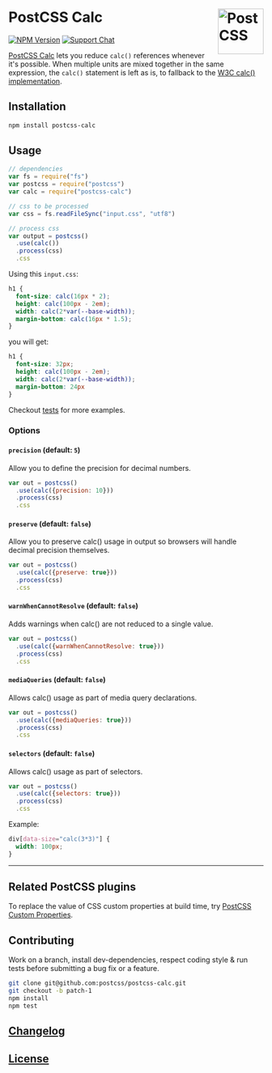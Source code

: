 # PostCSS Calc [<img src="https://postcss.github.io/postcss/logo.svg" alt="PostCSS" width="90" height="90" align="right">][PostCSS]

[![NPM Version][npm-img]][npm-url]
[![Support Chat][git-img]][git-url]

[PostCSS Calc] lets you reduce `calc()` references whenever it's possible.
When multiple units are mixed together in the same expression, the `calc()`
statement is left as is, to fallback to the [W3C calc() implementation].

## Installation

```bash
npm install postcss-calc
```

## Usage

```js
// dependencies
var fs = require("fs")
var postcss = require("postcss")
var calc = require("postcss-calc")

// css to be processed
var css = fs.readFileSync("input.css", "utf8")

// process css
var output = postcss()
  .use(calc())
  .process(css)
  .css
```

Using this `input.css`:

```css
h1 {
  font-size: calc(16px * 2);
  height: calc(100px - 2em);
  width: calc(2*var(--base-width));
  margin-bottom: calc(16px * 1.5);
}
```

you will get:

```css
h1 {
  font-size: 32px;
  height: calc(100px - 2em);
  width: calc(2*var(--base-width));
  margin-bottom: 24px
}
```
Checkout [tests] for more examples.

### Options

#### `precision` (default: `5`)

Allow you to define the precision for decimal numbers.

```js
var out = postcss()
  .use(calc({precision: 10}))
  .process(css)
  .css
```

#### `preserve` (default: `false`)

Allow you to preserve calc() usage in output so browsers will handle decimal
precision themselves.

```js
var out = postcss()
  .use(calc({preserve: true}))
  .process(css)
  .css
```

#### `warnWhenCannotResolve` (default: `false`)

Adds warnings when calc() are not reduced to a single value.

```js
var out = postcss()
  .use(calc({warnWhenCannotResolve: true}))
  .process(css)
  .css
```

#### `mediaQueries` (default: `false`)

Allows calc() usage as part of media query declarations.

```js
var out = postcss()
  .use(calc({mediaQueries: true}))
  .process(css)
  .css
```

#### `selectors` (default: `false`)

Allows calc() usage as part of selectors.

```js
var out = postcss()
  .use(calc({selectors: true}))
  .process(css)
  .css
```

Example:

```css
div[data-size="calc(3*3)"] {
  width: 100px;
}
```

---

## Related PostCSS plugins
To replace the value of CSS custom properties at build time, try [PostCSS Custom Properties].

## Contributing

Work on a branch, install dev-dependencies, respect coding style & run tests
before submitting a bug fix or a feature.

```bash
git clone git@github.com:postcss/postcss-calc.git
git checkout -b patch-1
npm install
npm test
```

## [Changelog](CHANGELOG.md)

## [License](LICENSE)

[git-img]: https://img.shields.io/badge/support-chat-blue.svg
[git-url]: https://gitter.im/postcss/postcss
[npm-img]: https://img.shields.io/npm/v/postcss-calc.svg
[npm-url]: https://www.npmjs.com/package/postcss-calc

[PostCSS]: https://github.com/postcss
[PostCSS Calc]: https://github.com/postcss/postcss-calc
[PostCSS Custom Properties]: https://github.com/postcss/postcss-custom-properties
[tests]: src/__tests__/index.js
[W3C calc() implementation]: https://www.w3.org/TR/css3-values/#calc-notation
